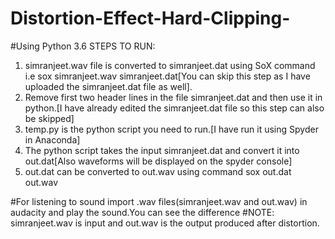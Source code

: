 # Distortion-Effect-Hard-Clipping-
#Using Python 3.6
STEPS TO RUN:
1. simranjeet.wav file is converted to simranjeet.dat using SoX command i.e sox simranjeet.wav simranjeet.dat[You can skip this step as I have uploaded the simranjeet.dat file as well].
2. Remove first two header lines in the file simranjeet.dat and then use it in python.[I have already edited the simranjeet.dat file so this step can also be skipped]
3. temp.py is the python script you need to run.[I have run it using Spyder in Anaconda]
4. The python script takes the input simranjeet.dat and convert it into out.dat[Also waveforms will be displayed on the spyder console]
5. out.dat can be converted to out.wav using command sox out.dat out.wav


#For listening to sound import .wav files(simranjeet.wav and out.wav) in audacity and play the sound.You can see the difference
#NOTE: simranjeet.wav is input and out.wav is the output produced after distortion.
